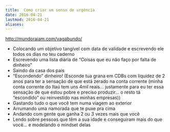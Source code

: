 ```yaml
---
title:  Como criar um senso de urgência
date: 2016-04-21
lastmod: 2016-04-21
aliases:
---
```


http://mundoraiam.com/vagabundo/

- Colocando um objetivo tangível com data de validade e escrevendo ele todos os dias no teu caderno
- Escrevendo uma lista diária de “Coisas que eu não faço por falta de dinheiro”
- Saindo da casa dos pais
- “Escondendo” dinheiro! (Esconde tua grana em CDBs com liquidez de 2 anos para ter a sensação de que está zerado na conta corrente (minha conta corrente do Itaú tem uns 4mil reais… justamente para eu ter essa sensação de que estou pobre e preciso produzir… o resto tá “escondido” ou reinvestido nas minhas empresas))
- Gastando tudo o que você tem numa viagem ao exterior
- Arrumando uma namorada que te puxe pra cima
- Andando com gente que ganha 2 ou 3 vezes mais que você
- Lendo sobre pessoas que têm a sua idade e conseguiram mais do que você… e modelando o mindset delas

